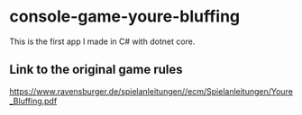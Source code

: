 # console-game-youre-bluffing

This is the first app I made in C# with dotnet core.

## Link to the original game rules

https://www.ravensburger.de/spielanleitungen//ecm/Spielanleitungen/Youre_Bluffing.pdf

